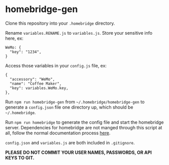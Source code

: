 # homebridge-gen

Clone this repository into your `.homebridge` directory.

Rename `variables.RENAME.js` to `variables.js`.
Store your sensitive info here, ex:
```
WeMo: {
  "key": "1234",
}
```

Access those variables in your `config.js` file, ex:
```
{
  "accessory": "WeMo",
  "name": "Coffee Maker",
  "key": variables.WeMo.key,
},
```

Run `npm run homebridge-gen` from `~/.homebridge/homebridge-gen` to generate a `config.json` file one directory up, which should be `~/.homebridge`.

Run `npm run homebridge` to generate the config file and start the homebridge server. Dependencies for homebridge are not manged through this script at all, follow the normal documentation process [here](https://www.npmjs.com/package/homebridge#installing-plugins).

`config.json` and `variables.js` are both included in `.gitignore`.

**PLEASE DO NOT COMMIT YOUR USER NAMES, PASSWORDS, OR API KEYS TO GIT.**
